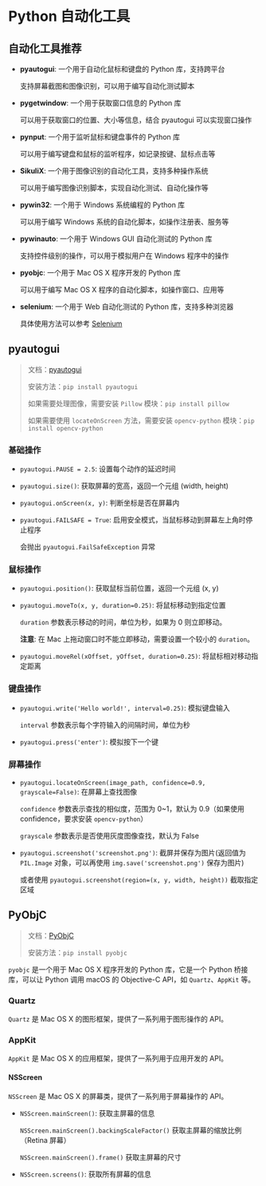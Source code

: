 # Python 自动化工具

## 自动化工具推荐

- **pyautogui**: 一个用于自动化鼠标和键盘的 Python 库，支持跨平台

  支持屏幕截图和图像识别，可以用于编写自动化测试脚本

- **pygetwindow**: 一个用于获取窗口信息的 Python 库

  可以用于获取窗口的位置、大小等信息，结合 pyautogui 可以实现窗口操作

- **pynput**: 一个用于监听鼠标和键盘事件的 Python 库

  可以用于编写键盘和鼠标的监听程序，如记录按键、鼠标点击等

- **SikuliX**: 一个用于图像识别的自动化工具，支持多种操作系统

  可以用于编写图像识别脚本，实现自动化测试、自动化操作等

- **pywin32**: 一个用于 Windows 系统编程的 Python 库

  可以用于编写 Windows 系统的自动化脚本，如操作注册表、服务等

- **pywinauto**: 一个用于 Windows GUI 自动化测试的 Python 库

  支持控件级别的操作，可以用于模拟用户在 Windows 程序中的操作

- **pyobjc**: 一个用于 Mac OS X 程序开发的 Python 库

  可以用于编写 Mac OS X 程序的自动化脚本，如操作窗口、应用等

- **selenium**: 一个用于 Web 自动化测试的 Python 库，支持多种浏览器

  具体使用方法可以参考 [Selenium](./python_selenium)

## pyautogui

> 文档：[pyautogui](https://pyautogui.readthedocs.io/en/latest/)
>
> 安装方法：`pip install pyautogui`
>
> 如果需要处理图像，需要安装 `Pillow` 模块：`pip install pillow`
>
> 如果需要使用 `locateOnScreen` 方法，需要安装 `opencv-python` 模块：`pip install opencv-python`

### 基础操作

- `pyautogui.PAUSE = 2.5`: 设置每个动作的延迟时间

- `pyautogui.size()`: 获取屏幕的宽高，返回一个元组 (width, height)

- `pyautogui.onScreen(x, y)`: 判断坐标是否在屏幕内

- `pyautogui.FAILSAFE = True`: 启用安全模式，当鼠标移动到屏幕左上角时停止程序

  会抛出 `pyautogui.FailSafeException` 异常

### 鼠标操作

- `pyautogui.position()`: 获取鼠标当前位置，返回一个元组 (x, y)

- `pyautogui.moveTo(x, y, duration=0.25)`: 将鼠标移动到指定位置

  `duration` 参数表示移动的时间，单位为秒，如果为 0 则立即移动。

  **注意**: 在 Mac 上拖动窗口时不能立即移动，需要设置一个较小的 `duration`。

- `pyautogui.moveRel(xOffset, yOffset, duration=0.25)`: 将鼠标相对移动指定距离

### 键盘操作

- `pyautogui.write('Hello world!', interval=0.25)`: 模拟键盘输入

  `interval` 参数表示每个字符输入的间隔时间，单位为秒

- `pyautogui.press('enter')`: 模拟按下一个键

### 屏幕操作

- `pyautogui.locateOnScreen(image_path, confidence=0.9, grayscale=False)`: 在屏幕上查找图像

  `confidence` 参数表示查找的相似度，范围为 0~1，默认为 0.9（如果使用 confidence，要求安装 `opencv-python`）

  `grayscale` 参数表示是否使用灰度图像查找，默认为 False

- `pyautogui.screenshot('screenshot.png')`: 截屏并保存为图片(返回值为 `PIL.Image` 对象，可以再使用 `img.save('screenshot.png')` 保存为图片)

  或者使用 `pyautogui.screenshot(region=(x, y, width, height))` 截取指定区域

## PyObjC

> 文档：[PyObjC](https://pypi.org/project/pyobjc/)
>
> 安装方法：`pip install pyobjc`

`pyobjc` 是一个用于 Mac OS X 程序开发的 Python 库，它是一个 Python 桥接库，可以让 Python 调用 macOS 的 Objective-C API，如 `Quartz`、`AppKit` 等。

### Quartz

`Quartz` 是 Mac OS X 的图形框架，提供了一系列用于图形操作的 API。

### AppKit

`AppKit` 是 Mac OS X 的应用框架，提供了一系列用于应用开发的 API。

#### NSScreen

`NSScreen` 是 Mac OS X 的屏幕类，提供了一系列用于屏幕操作的 API。

- `NSScreen.mainScreen()`: 获取主屏幕的信息

  `NSScreen.mainScreen().backingScaleFactor()` 获取主屏幕的缩放比例（Retina 屏幕）

  `NSScreen.mainScreen().frame()` 获取主屏幕的尺寸

- `NSScreen.screens()`: 获取所有屏幕的信息
